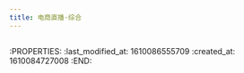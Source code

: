 ```yaml
---
title: 电商直播·综合
---
```


##
:PROPERTIES:
:last_modified_at: 1610086555709
:created_at: 1610084727008
:END:

